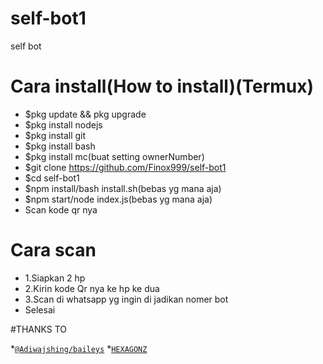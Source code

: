 # self-bot1
self bot 



# Cara install(How to install)(Termux)
* $pkg update && pkg upgrade
* $pkg install nodejs
* $pkg install git
* $pkg install bash
* $pkg install mc(buat setting ownerNumber)
* $git clone https://github.com/Finox999/self-bot1
* $cd self-bot1
* $npm install/bash install.sh(bebas yg mana aja)
* $npm start/node index.js(bebas yg mana aja)
* Scan kode qr nya

# Cara scan
* 1.Siapkan 2 hp
* 2.Kirin kode Qr nya ke hp ke dua
* 3.Scan di whatsapp yg ingin di jadikan nomer bot
* Selesai

#THANKS TO

 *[`@Adiwajshing/baileys`](https://github.com/Adiwajshing/baileys)
 *[`HEXAGONZ`](https://github.com/Hexagonz)
